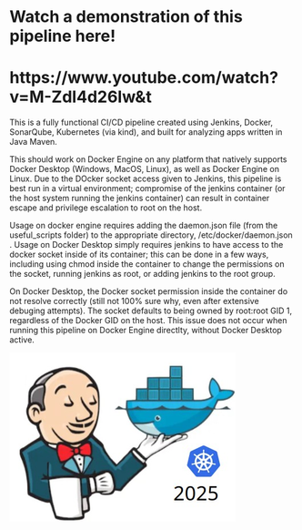 <h1>Watch a demonstration of this pipeline here!</h1>
<h1>https://www.youtube.com/watch?v=M-Zdl4d26Iw&t</h1>

This is a fully functional CI/CD pipeline created using Jenkins, Docker, SonarQube, Kubernetes (via kind), and built for analyzing apps written in Java Maven. 


This should work on Docker Engine on any platform that natively supports Docker Desktop (Windows, MacOS, Linux), as well as Docker Engine on Linux. Due to the DOcker socket access given to Jenkins, this pipeline is best run in a virtual environment; compromise of the jenkins container (or the host system running the jenkins container) can result in container escape and privilege escalation to root on the host. 


Usage on docker engine requires adding the daemon.json file (from the useful_scripts folder) to the appropriate directory, /etc/docker/daemon.json . Usage on Docker Desktop simply requires jenkins to have access to the docker socket inside of its container; this can be done in a few ways, including using chmod inside the container to change the permissions on the socket, running jenkins as root, or adding jenkins to the root group.


On Docker Desktop, the Docker socket permission inside the container do not resolve correctly (still not 100% sure why, even after extensive debuging attempts). The socket defaults to being owned by root:root GID 1, regardless of the Docker GID on the host. This issue does not occur when running this pipeline on Docker Engine directlty, without Docker Desktop active. 

![Logo](https://github.com/ThomasCGean/git-practice/blob/master/JenkinsThumbnail.jpg)
